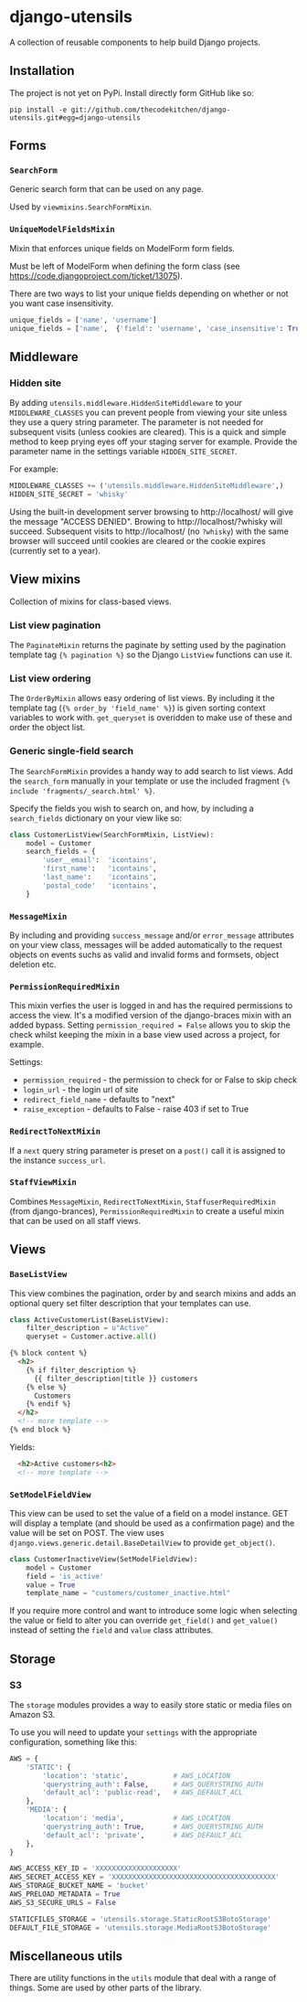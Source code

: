 # django-utensils

A collection of reusable components to help build Django projects.

## Installation

The project is not yet on PyPi. Install directly form GitHub like so:

    pip install -e git://github.com/thecodekitchen/django-utensils.git#egg=django-utensils

## Forms

### `SearchForm`

Generic search form that can be used on any page.

Used by `viewmixins.SearchFormMixin`.


### `UniqueModelFieldsMixin`

Mixin that enforces unique fields on ModelForm form fields.

Must be left of ModelForm when defining the form class (see https://code.djangoproject.com/ticket/13075).

There are two ways to list your unique fields depending on whether or not you want case insensitivity.

```python
unique_fields = ['name', 'username']
unique_fields = ['name',  {'field': 'username', 'case_insensitive': True}]
```

## Middleware

### Hidden site

By adding `utensils.middleware.HiddenSiteMiddleware` to your `MIDDLEWARE_CLASSES` you can prevent people from viewing your site unless they use a query string parameter. The parameter is not needed for subsequent visits (unless cookies are cleared). This is a quick and simple method to keep prying eyes off your staging server for example. Provide the parameter name in the settings variable `HIDDEN_SITE_SECRET`.

For example:

```python
MIDDLEWARE_CLASSES += ('utensils.middleware.HiddenSiteMiddleware',)
HIDDEN_SITE_SECRET = 'whisky'
```

Using the built-in development server browsing to http://localhost/ will give the message "ACCESS DENIED". Browing to http://localhost/?whisky will succeed. Subsequent visits to http://localhost/ (no `?whisky`) with the same browser will succeed until cookies are cleared or the cookie expires (currently set to a year).

## View mixins

Collection of mixins for class-based views.

### List view pagination

The `PaginateMixin` returns the paginate by setting used by the pagination template tag `{% pagination %}` so the Django `ListView` functions can use it.

### List view ordering

The `OrderByMixin` allows easy ordering of list views. By including it the template tag (`{% order_by 'field_name' %}`) is given sorting context variables to work with. `get_queryset` is overidden to make use of these and order the object list.

### Generic single-field search

The `SearchFormMixin` provides a handy way to add search to list views. Add the `search_form` manually in your template or use the included fragment `{% include 'fragments/_search.html' %}`.

Specify the fields you wish to search on, and how, by including a `search_fields` dictionary on your view like so:

```python
class CustomerListView(SearchFormMixin, ListView):
    model = Customer
    search_fields = {
        'user__email':  'icontains',
        'first_name':   'icontains',
        'last_name':    'icontains',
        'postal_code'   'icontains',
    }
```

### `MessageMixin`

By including and providing `success_message` and/or `error_message` attributes on your view class, messages will be added automatically to the request objects on events suchs as valid and invalid forms and formsets, object deletion etc.

### `PermissionRequiredMixin`

This mixin verfies the user is logged in and has the required permissions to access the view. It's a modified version of the django-braces mixin with an added bypass. Setting `permission_required = False` allows you to skip the check whilst keeping the mixin in a base view used across a project, for example.

Settings:

 * `permission_required` - the permission to check for or False to skip check
 * `login_url` - the login url of site
 * `redirect_field_name` - defaults to "next"
 * `raise_exception` - defaults to False - raise 403 if set to True

### `RedirectToNextMixin`

If a `next` query string parameter is preset on a `post()` call it is assigned to the instance `success_url`.

### `StaffViewMixin`

Combines `MessageMixin`, `RedirectToNextMixin`, `StaffuserRequiredMixin` (from django-brances), `PermissionRequiredMixin` to create a useful mixin that can be used on all staff views.

## Views

### `BaseListView`

This view combines the pagination, order by and search mixins and adds an optional query set filter description that your templates can use.

```python
class ActiveCustomerList(BaseListView):
    filter_description = u"Active"
    queryset = Customer.active.all()
```
    
```html
{% block content %}
  <h2>
    {% if filter_description %}
      {{ filter_description|title }} customers
    {% else %}
      Customers
    {% endif %}
  </h2>
  <!-- more template -->
{% end block %}
```

Yields:

```html
  <h2>Active customers<h2>
  <!-- more template -->
```

### `SetModelFieldView`

This view can be used to set the value of a field on a model instance. GET will display a template (and should be used as a confirmation page) and the value will be set on POST. The view uses `django.views.generic.detail.BaseDetailView` to provide `get_object()`.

```python
class CustomerInactiveView(SetModelFieldView):
    model = Customer
    field = 'is_active'
    value = True
    template_name = "customers/customer_inactive.html"
```

If you require more control and want to introduce some logic when selecting the value or field to alter you can override `get_field()` and `get_value()` instead of setting the `field` and `value` class attributes.

## Storage

### S3

The `storage` modules provides a way to easily store static or media files on Amazon S3.

To use you will need to update your `settings` with the appropriate configuration, something like this:

```python
AWS = {
    'STATIC': {
        'location': 'static',           # AWS_LOCATION
        'querystring_auth': False,      # AWS_QUERYSTRING_AUTH
        'default_acl': 'public-read',   # AWS_DEFAULT_ACL
    },
    'MEDIA': {
        'location': 'media',            # AWS_LOCATION
        'querystring_auth': True,       # AWS_QUERYSTRING_AUTH
        'default_acl': 'private',       # AWS_DEFAULT_ACL
    },
}

AWS_ACCESS_KEY_ID = 'XXXXXXXXXXXXXXXXXXXX'
AWS_SECRET_ACCESS_KEY = 'XXXXXXXXXXXXXXXXXXXXXXXXXXXXXXXXXXXXXXXX'
AWS_STORAGE_BUCKET_NAME = 'bucket'
AWS_PRELOAD_METADATA = True
AWS_S3_SECURE_URLS = False

STATICFILES_STORAGE = 'utensils.storage.StaticRootS3BotoStorage'
DEFAULT_FILE_STORAGE = 'utensils.storage.MediaRootS3BotoStorage'
```

## Miscellaneous utils

There are utility functions in the `utils` module that deal with a range of things. Some are used by other parts of the library.
